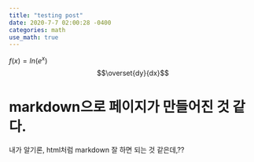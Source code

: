 ```yaml
---
title: "testing post"
date: 2020-7-7 02:00:28 -0400
categories: math
use_math: true
---
```


$f(x) = ln(e^x)$
$$\overset{dy}{dx}$$
# markdown으로 페이지가 만들어진 것 같다.
내가 알기론, html처럼 markdown 잘 하면 되는 것 같은데,??
